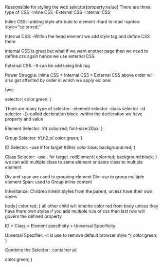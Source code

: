 Responsible for styling the web
selector{property:value}
There are three type of CSS
-Inline CSS
-External CSS
-Internal CSS

Inline CSS:
-adding style attribute to element
-hard to read
-syntex: style="color:red;"

Internal CSS:
-Within the head element we add style tag and define CSS there

<style>
    h1{

        color:red;
        font-size:50px;
    }

</style>

internal CSS is great but what if we want another page then we need to define css again hence we use external CSS

External CSS:
-It can be add using link tag

<link rel="stylesheet" href="./styles.css"/>

Power Struggle: Inline CSS > Internal CSS > External CSS
above order will also get affected by order in which we apply
ex:
one:

<style>
    h1{

        color:red;
        font-size:50px;
    }

</style>
<link rel="stylesheet" href="./styles.css"/>
two:
<link rel="stylesheet" href="./styles.css"/>
<style>
    h1{
        //this will get applied
        color:red;
        font-size:50px;
    }

</style>

selector{
color:green;
}

<!-- CSS Selector -->

There are many type of selector:
-element selector
-class selector
-id selector
-{}-called decleration block
-within the decleration we have property and value

Element Selector:
h1{
color:red;
font-size:20px;
}

Group Selector:
h1,h2,p{
color:green;
}

ID Selector:
-use # for target
#title{
color:blue;
background:red;
}

Class Selector:
-use . for target
.redElement{
color:red;
background:black;
}
we can add multiple class to same element or same class to multiple element

Div and span are used to grouping element
Div: use to group multiple element
Span: used to Group inline content

Inheritance:
Children inherit styles from the parent, unless have their own styles

body{
color:red;
}
all other child will inherite color red from body unless they have there own styles
if you add multiple rule of css then last rule will govern the defined property

ID > Class > Element specificity > Universal Specificity

Unversal Specifier:
-it is use to remove default browser style
\*{
color:green;
}

Combine the Selector:
.container p{
<!-- only those paragraph are selected those are inside the container -->
color:green;
}
